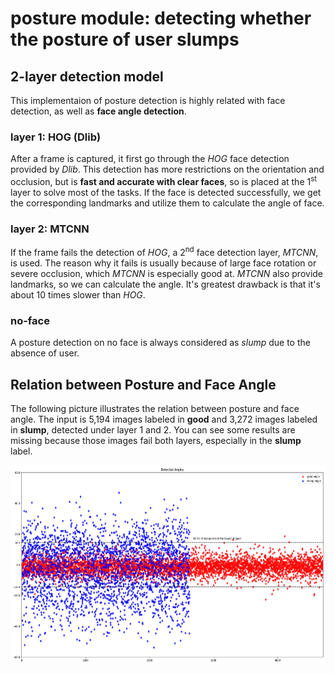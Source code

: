 # posture module: detecting whether the posture of user slumps

## 2-layer detection model

This implementaion of posture detection is highly related with face detection, as well as **face angle detection**.

### layer 1: HOG (Dlib)

After a frame is captured, it first go through the *HOG* face detection
provided by *Dlib*.
This detection has more restrictions on the orientation and occlusion, but is **fast and accurate with clear faces**, so is placed at the 1<sup>st</sup> layer to solve most of the tasks.
If the face is detected successfully, we get the corresponding landmarks and utilize them to calculate the angle of face.

### layer 2: MTCNN

If the frame fails the detection of *HOG*, a 2<sup>nd</sup> face detection layer, *MTCNN*, is used.
The reason why it fails is usually because of large face rotation or severe occlusion, which *MTCNN* is especially good at.
*MTCNN* also provide landmarks, so we can calculate the angle.
It's greatest drawback is that it's about 10 times slower than *HOG*.

### no-face

A posture detection on no face is always considered as *slump* due to the absence of user.

## Relation between Posture and Face Angle

The following picture illustrates the relation between posture and face angle.
The input is 5,194 images labeled in **good** and 3,272 images labeled in **slump**, detected under layer 1 and 2.
You can see some results are missing because those images fail both layers, especially in the **slump** label.

<img src="./assets/detected_angles.png" alt="face angle detected with hog and mtcnn" width="640" height="320">
